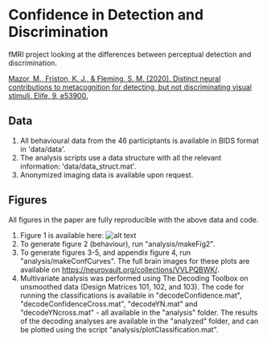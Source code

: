 # Confidence in Detection and Discrimination
fMRI project looking at the differences between perceptual detection and discrimination.


[Mazor, M., Friston, K. J., & Fleming, S. M. (2020). Distinct neural contributions to metacognition for detecting, but not discriminating visual stimuli. Elife, 9, e53900.](https://elifesciences.org/articles/53900)

## Data
1. All behavioural data from the 46 participtants is available in BIDS format in 'data/data'.
2. The analysis scripts use a data structure with all the relevant information: 'data/data_struct.mat'.
3. Anonymized imaging data is available upon request.

## Figures
All figures in the paper are fully reproducible with the above data and code.
1. Figure 1 is available here: 
![alt text][logo]
2. To generate figure 2 (behaviour), run "analysis/makeFig2".
3. To generate figures 3-5, and appendix figure 4, run "analysis/makeConfCurves". The full brain images for these plots are available on https://neurovault.org/collections/VVLPQBWK/.
4. Multivariate analysis was performed using The Decoding Toolbox on unsmoothed data (Design Matrices 101, 102, and 103). The code for running the classifications is available in "decodeConfidence.mat", "decodeConfidenceCross.mat", "decodeYN.mat" and "decodeYNcross.mat" - all available in the "analysis" folder. The results of the decoding analyses are available in the "analyzed" folder, and can be plotted using the script "analysis/plotClassification.mat".

[logo]: https://github.com/matanmazor/detectionVsDiscrimination_fMRI/blob/master/docs/experimentDesign.png "Logo Title Text 2"
